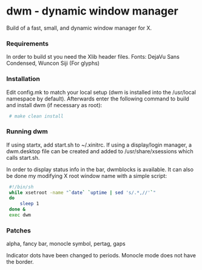 # dwm - dynamic window manager
Build of a fast, small, and dynamic window manager for X.

### Requirements
In order to build st you need the Xlib header files.
Fonts: DejaVu Sans Condensed, Wuncon Siji (For glyphs)

### Installation
Edit config.mk to match your local setup (dwm is installed into the /usr/local namespace by default).
Afterwards enter the following command to build and install dwm (if necessary as root):
```sh
 # make clean install
```

### Running dwm
If using startx, add start.sh to ~/.xinitrc.
If using a display/login manager, a dwm.desktop file can be created and added to /usr/share/xsessions which calls start.sh. 

In order to display status info in the bar, dwmblocks is available. It can also be done my modifying X root window name with a simple script:
```sh
 #!/bin/sh
 while xsetroot -name "`date` `uptime | sed 's/.*,//'`"
 do
	 sleep 1
 done &
 exec dwm
```

### Patches
alpha, fancy bar, monocle symbol, pertag, gaps

Indicator dots have been changed to periods.
Monocle mode does not have the border.

